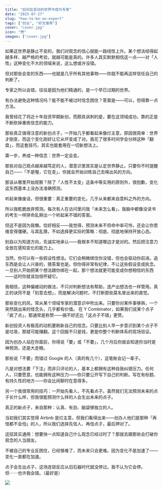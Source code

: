 ```yaml
---
title: "如何在变动的世界中成为专家"
date: "2025-07-27"
slug: "how-to-be-an-expert"
tags: ["创业", "好文推荐"]
cover: "cover.jpg"
icon: "😎"
images: ["cover.jpg"]
---
```

如果这世界是静止不变的，我们对观念的信心就能一路线性上升。某个想法经得起越多样、越严格的考验，就越可能是真的。许多人其实默默相信这一点——对「人性」这种变化不大的领域来说，这么想或许没错。



但对那些会变的东西——也就是几乎所有其他事物——你就不能再这样信任自己的判断了。



专家之所以会错，往往是因为他们精通的，是一个早已过期的世界。



有办法避免这种情况吗？能不能不被过时信念困住？答案是——可以，但得靠一点方法。



我曾经花了将近十年投资早期新创，而颇具讽刺的是，要在这领域成功，靠的正是不断砍掉重练信念的能力。



那些真正值得注意的新创点子，一开始几乎都看起来像烂主意，原因很简单：世界才刚变，而这个变化刚好让它从坏变成了对。我花了很多时间学会分辨这种「翻盘」，而这套技巧，其实也能套用在一切新想法上。



第一步，养成一种信念：世界一定会变。



那些对自己观点越来越笃定的人，潜意识里其实是认定世界静止。只要你不时提醒自己——「不是喔，它在变」，你就会开始训练自己去嗅出风的方向。



那该从哪里开始观察？除了「人性不太变」这条中等实用的原则外，很抱歉，变化这东西基本上没办法准确预测。



听起来像废话，但很重要：真正重要的变化，几乎从来都来自意料之外的方向。



所以我乾脆放弃预测。每次有人在访问里问我「未来怎么看」，我脑中都像没读书的考生一样拼命乱掰出一个听起来不错的答案。



但这不是因为我懒。恰好相反——我觉得，预测未来不但命中率可怜，还会让你思维变得僵硬。与其乱猜，不如选择更实际的策略：彻底、彻底地保持开放心态。



别自以为知道方向，先诚实地承认——我根本不知道哪边才是对的。然后把注意力全放在感知变化的能力上。



当然，你可以有一些假设性想法。它们会稍微绑住你没错，但也会驱动你前进。追东西是会让人兴奋的，猜答案也是。但你得非常有纪律，不让这些假设变成执念。
一旦别人开始把某个想法跟你绑在一起，那个想法就更可能变成你想相信的东西——这时你就该加倍怀疑它。



我相信，这种偏被动的做法，不只对判断想法有帮助，连产出想法也一样管用。真正的诀窍不是「刻意去想」，而是解决问题时，不打断那些莫名冒出来的直觉。



那些变化的风，常从某个领域专家的潜意识中吹出来。只要你对某件事够熟，一个突然跳出来的怪念头，几乎都有价值。
在 Y Combinator，如果我们说某个点子「疯了点」，那通常是称赞——搞不好还比「这点子不错」更赞。



新创投资人有极高的动机要刷新自己的信念。只要比别人早一步意识到某个点子不是垃圾，那就可能赚翻。这个回报不只是钱，更是你整个判断体系的现场验证。



因为创办人站在你面前，你得说「要」或「不要」，几个月后你就会知道你当时是神预测，还是大走眼。



那些说「不要」而错过 Google 的人（真的有几个），这笔帐会记一辈子。



凡是对想法要「下注」而非只评论的人，基本上都拥有这种自我纠错压力。任何人，只要愿意，也能拥有这种压力——你只要公开写下自己的判断。写在有标题、有持久性的地方——你会比闲聊时在意得多。



另一个我很常用的技巧：一开始先看人，不先看点子。虽然我们无法预测未来的点子长什么样，但我很能预测什么样的人会生出未来的点子。



真正的新点子，来自那种：认真、有劲、脑袋够独立的人。



当初我们其实觉得 Airbnb 是烂主意，但我们看得出来——创办人他们是那种「再怪都不会怕」的人，所以我们选择先信人、再信点子，最后押对了。



这招其实通用：想要快一点知道自己什么观念已经过时了？那就去跟那些会打破你观念的人当朋友。



不被自己的专业反困住，已经够难了，而未来只会更难。因为变化不是加速了——变化一直都在加速。



点子会生出点子，这场连锁反应从旧石器时代就没停过。我不认为它会停。
但⋯⋯也许我会错。（最好是）




![](https://prod-files-secure.s3.us-west-2.amazonaws.com/112d0858-5090-4d34-a606-b75eb8d65fd2/46476355-9cf3-4e99-9b7a-3531bc426380/1000202064.png?X-Amz-Algorithm=AWS4-HMAC-SHA256&X-Amz-Content-Sha256=UNSIGNED-PAYLOAD&X-Amz-Credential=ASIAZI2LB466XUX7G63L%2F20250906%2Fus-west-2%2Fs3%2Faws4_request&X-Amz-Date=20250906T132207Z&X-Amz-Expires=3600&X-Amz-Security-Token=IQoJb3JpZ2luX2VjECUaCXVzLXdlc3QtMiJGMEQCIDz0KPMaUAxGA6JLcAhohQk5xLcAQJdLZ9SDCblDeeSOAiAf6HIeM1nMpEm5ks%2BdjQ%2FyuJhOQBA%2FtpwcEy%2FwJ8B3tSqIBAiO%2F%2F%2F%2F%2F%2F%2F%2F%2F%2F8BEAAaDDYzNzQyMzE4MzgwNSIMmK3biWas5D6p1hpDKtwDUFplZPtXYB8qkd%2B52xMuTffz8yw6K406xUupYzlmKAQ2gf8DEZyvz7ZSsi11eZsW4aBrWlHYrEw6N%2F8z6AxlCR9XAjUQ%2FDIwCyA9%2FC9fiCOMl8hOp75ULkxzE2e3zvZTscuHMrT1ZbbL9JXh4UyrZC0tTA3rzC9PGfcl47QSrvnA2pQMhpb12dxdI28e6FveVcEJGDFn34RPifLT%2BVFnIJmbMu36DyFbFbwyPzTX2J6m5rn1MS8uH5Vefh3Hd0zNcKEKRhXky%2FBX6n0EG1HdI3t4gNNAODnTs%2F9JJZQgaFjcQBgnYisqzJjjB8T%2BEmMzoanCSshfCMABQqY344pUyluaAs46xtk7ZUjgaJ9SlJ63H31%2B9oQSBfmZ%2B%2BqYElTQtSUNEj8OPGtZlNaKq5%2F1uQgqVU3aJ%2BpMpGlFEQZODeqApmWWitb579Fpc0sUTXZb1IcR6Urs95uf%2FYRt23cFXEwc8seLl%2FWwg8LLtjcS642oIJCYmgJlbcCHHBDD%2B3WsKvSgy1FtXtO91hm8nAwViKM0H535gZejkk302266SFbvO88qF22jhxbtPziNloZCYVHOfj8tGAXMj83acU8g577MK9TEIrRZVZ%2F2Hp%2FUHn%2BMqcMlH6NLV00ghmswvNbwxQY6pgE5VnkiD%2BnKJuU388NjrxU%2BQrMiR%2BfA%2FOQD11J8fYmm0CkeOglluzASXH%2BUVMrJTRtykihzH3Cb0AkeEDuc4OwiqY60USF8YsZFpYk9EwUvMJGE6GwJRb2UMA9sf9e1gzbLh3d3y17F01QsbIkU5KD7HTOSj36EQHam%2FqAvSY9Lj%2FdHv86aoYxKB2rSApWbvYM7yN6k5s5l%2FtHrfy84%2FCpgmZ2%2FxcXL&X-Amz-Signature=9f445f1863075c1391d0055da2c4294e60f01db531a5b52650dc4a0d03f799a8&X-Amz-SignedHeaders=host&x-amz-checksum-mode=ENABLED&x-id=GetObject)

